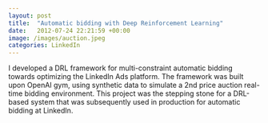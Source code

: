 ```yaml
---
layout: post
title:  "Automatic bidding with Deep Reinforcement Learning"
date:   2012-07-24 22:21:59 +00:00
image: /images/auction.jpeg
categories: LinkedIn
---
```

I developed a DRL framework for multi-constraint automatic bidding towards optimizing the LinkedIn Ads platform. The framework was built upon OpenAI gym, using synthetic data to simulate a 2nd price auction real-time bidding environment. This project was the stepping stone for a DRL-based system that was subsequently used in production for automatic bidding at LinkedIn.
